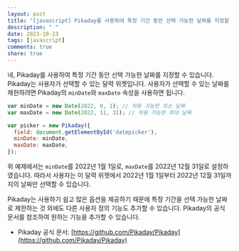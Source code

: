 ```yaml
---
layout: post
title: "[javascript] Pikaday를 사용하여 특정 기간 동안 선택 가능한 날짜를 지정할 수 있나요?"
description: " "
date: 2023-10-23
tags: [javascript]
comments: true
share: true
---
```


네, Pikaday를 사용하여 특정 기간 동안 선택 가능한 날짜를 지정할 수 있습니다. Pikaday는 사용자가 선택할 수 있는 달력 위젯입니다. 사용자가 선택할 수 있는 날짜를 제한하려면 Pikaday의 `minDate`와 `maxDate` 속성을 사용하면 됩니다.

```javascript
var minDate = new Date(2022, 0, 1); // 허용 가능한 최소 날짜
var maxDate = new Date(2022, 11, 31); // 허용 가능한 최대 날짜

var picker = new Pikaday({
  field: document.getElementById('datepicker'),
  minDate: minDate,
  maxDate: maxDate,
});
```

위 예제에서는 `minDate`를 2022년 1월 1일로, `maxDate`를 2022년 12월 31일로 설정하였습니다. 따라서 사용자는 이 달력 위젯에서 2022년 1월 1일부터 2022년 12월 31일까지의 날짜만 선택할 수 있습니다.

Pikaday는 사용하기 쉽고 많은 옵션을 제공하기 때문에 특정 기간을 선택 가능한 날짜로 제한하는 것 외에도 다른 사용자 정의 기능도 추가할 수 있습니다. Pikaday의 공식 문서를 참조하여 원하는 기능을 추가할 수 있습니다.

- Pikaday 공식 문서: [https://github.com/Pikaday/Pikaday](https://github.com/Pikaday/Pikaday)